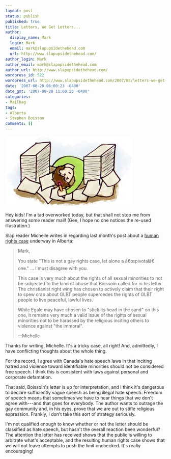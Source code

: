 ```yaml
---
layout: post
status: publish
published: true
title: Letters, We Get Letters...
author:
  display_name: Mark
  login: Mark
  email: mark@slapupsidethehead.com
  url: http://www.slapupsidethehead.com/
author_login: Mark
author_email: mark@slapupsidethehead.com
author_url: http://www.slapupsidethehead.com/
wordpress_id: 522
wordpress_url: http://www.slapupsidethehead.com/2007/08/letters-we-get-letters/
date: '2007-08-20 06:00:23 -0400'
date_gmt: '2007-08-20 11:00:23 -0400'
categories:
- Mailbag
tags:
- Alberta
- Stephen Boisson
comments: []
---
```

![Overloaded with work](/wp-content/media/2007/04/tax-overload.jpg "Too much work...")

Hey kids! I'm a tad overworked today, but that shall not stop me from answering some reader mail! (Gee, I hope no one notices the re-used illustration.)

Slap reader Michelle writes in regarding last month's post about a [human rights case](http://www.slapupsidethehead.com/2007/07/religion-vs-the-gays/ "I feel like I've been dragged into this one") underway in Alberta:

> Mark,
> 
> You state "This is not a gay rights case, let alone a â€œpivotalâ€ one." ... I must disagree with you.
> 
> This case is very much about the rights of all sexual minorities to not be subjected to the kind of abuse that Boissoin called for in his letter. The christianist right wing has chosen to actively claim that their right to spew crap about GLBT people supercedes the rights of GLBT people to live peaceful, lawful lives.
> 
> While Egale may have chosen to "stick its head in the sand" on this one, it remains very much a valid issue of the rights of sexual minorities not to be harassed by the religious inciting others to violence against "the immoral".
> 
> --Michelle

Thanks for writing, Michelle. It's a tricky case, all right! And, admittedly, I have conflicting thoughts about the whole thing.

For the record, I agree with Canada's hate speech laws in that inciting hatred and violence toward identifiable minorities should not be considered free speech. I think this is consistent with laws against personal and corporate defamation.

That said, Boissoin's letter is up for interpretation, and I think it's dangerous to declare sufficiently vague speech as being illegal hate speech. Freedom of speech means that sometimes we have to hear things that we don't agree with---and that goes for everybody. The author wants to outrage the gay community and, in his eyes, prove that we are out to stifle religious expression. Frankly, I don't take this sort of strategy seriously.

I'm not qualified enough to know whether or not the letter should be classified as hate speech, but hasn't the overall reaction been wonderful? The attention the letter has received shows that the public is willing to arbitrate what's acceptable, and the resulting human rights case shows that we will not leave attempts to push the limit unchecked. It's really encouraging!


